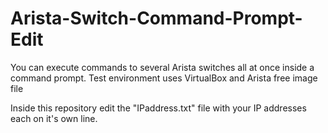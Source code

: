 # Arista-Switch-Command-Prompt-Edit
You can execute commands to several Arista switches all at once inside a command prompt. Test environment uses VirtualBox and Arista free image file

Inside this repository edit the "IPaddress.txt" file with your IP addresses each on it's own line.
